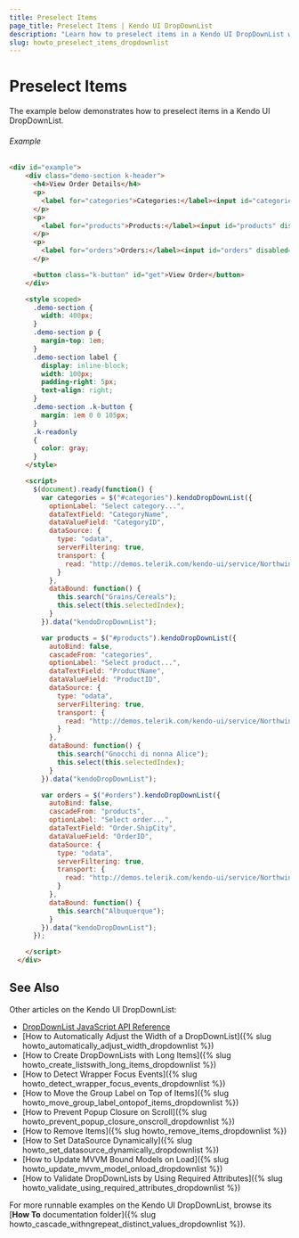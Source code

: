 ```yaml
---
title: Preselect Items
page_title: Preselect Items | Kendo UI DropDownList
description: "Learn how to preselect items in a Kendo UI DropDownList widget."
slug: howto_preselect_items_dropdownlist
---
```


# Preselect Items

The example below demonstrates how to preselect items in a Kendo UI DropDownList.

###### Example

```html
<div id="example">
    <div class="demo-section k-header">
      <h4>View Order Details</h4>
      <p>
        <label for="categories">Categories:</label><input id="categories" style="width: 270px" />
      </p>
      <p>
        <label for="products">Products:</label><input id="products" disabled="disabled" style="width: 270px" />
      </p>
      <p>
        <label for="orders">Orders:</label><input id="orders" disabled="disabled" style="width: 270px" />
      </p>

      <button class="k-button" id="get">View Order</button>
    </div>

    <style scoped>
      .demo-section {
        width: 400px;
      }
      .demo-section p {
        margin-top: 1em;
      }
      .demo-section label {
        display: inline-block;
        width: 100px;
        padding-right: 5px;
        text-align: right;
      }
      .demo-section .k-button {
        margin: 1em 0 0 105px;
      }
      .k-readonly
      {
        color: gray;
      }
    </style>

    <script>
      $(document).ready(function() {
        var categories = $("#categories").kendoDropDownList({
          optionLabel: "Select category...",
          dataTextField: "CategoryName",
          dataValueField: "CategoryID",
          dataSource: {
            type: "odata",
            serverFiltering: true,
            transport: {
              read: "http://demos.telerik.com/kendo-ui/service/Northwind.svc/Categories"
            }
          },
          dataBound: function() {
            this.search("Grains/Cereals");
            this.select(this.selectedIndex);
          }
        }).data("kendoDropDownList");

        var products = $("#products").kendoDropDownList({
          autoBind: false,
          cascadeFrom: "categories",
          optionLabel: "Select product...",
          dataTextField: "ProductName",
          dataValueField: "ProductID",
          dataSource: {
            type: "odata",
            serverFiltering: true,
            transport: {
              read: "http://demos.telerik.com/kendo-ui/service/Northwind.svc/Products"
            }
          },
          dataBound: function() {
            this.search("Gnocchi di nonna Alice");
            this.select(this.selectedIndex);
          }
        }).data("kendoDropDownList");

        var orders = $("#orders").kendoDropDownList({
          autoBind: false,
          cascadeFrom: "products",
          optionLabel: "Select order...",
          dataTextField: "Order.ShipCity",
          dataValueField: "OrderID",
          dataSource: {
            type: "odata",
            serverFiltering: true,
            transport: {
              read: "http://demos.telerik.com/kendo-ui/service/Northwind.svc/Order_Details?$expand=Order"
            }
          },
          dataBound: function() {
            this.search("Albuquerque");
          }
        }).data("kendoDropDownList");
      });

    </script>
  </div>
```

## See Also

Other articles on the Kendo UI DropDownList:

* [DropDownList JavaScript API Reference](/api/javascript/ui/dropdownlist)
* [How to Automatically Adjust the Width of a DropDownList]({% slug howto_automatically_adjust_width_dropdownlist %})
* [How to Create DropDownLists with Long Items]({% slug howto_create_listswith_long_items_dropdownlist %})
* [How to Detect Wrapper Focus Events]({% slug howto_detect_wrapper_focus_events_dropdownlist %})
* [How to Move the Group Label on Top of Items]({% slug howto_move_group_label_ontopof_items_dropdownlist %})
* [How to Prevent Popup Closure on Scroll]({% slug howto_prevent_popup_closure_onscroll_dropdownlist %})
* [How to Remove Items]({% slug howto_remove_items_dropdownlist %})
* [How to Set DataSource Dynamically]({% slug howto_set_datasource_dynamically_dropdownlist %})
* [How to Update MVVM Bound Models on Load]({% slug howto_update_mvvm_model_onload_dropdownlist %})
* [How to Validate DropDownLists by Using Required Attributes]({% slug howto_validate_using_required_attributes_dropdownlist %})

For more runnable examples on the Kendo UI DropDownList, browse its [**How To** documentation folder]({% slug howto_cascade_withngrepeat_distinct_values_dropdownlist %}).
